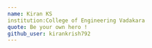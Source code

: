 ```yaml
---
name: Kiran KS
institution:College of Engineering Vadakara
quote: Be your own hero !
github_user: kirankrish792
---
```

